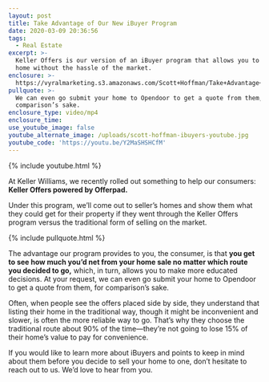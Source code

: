 ```yaml
---
layout: post
title: Take Advantage of Our New iBuyer Program
date: 2020-03-09 20:36:56
tags:
  - Real Estate
excerpt: >-
  Keller Offers is our version of an iBuyer program that allows you to sell your
  home without the hassle of the market.
enclosure: >-
  https://vyralmarketing.s3.amazonaws.com/Scott+Hoffman/Take+Advantage+of+Our+New+iBuyer+Program.mp4
pullquote: >-
  We can even go submit your home to Opendoor to get a quote from them, for
  comparison’s sake.
enclosure_type: video/mp4
enclosure_time:
use_youtube_image: false
youtube_alternate_image: /uploads/scott-hoffman-ibuyers-youtube.jpg
youtube_code: 'https://youtu.be/Y2MaSHSHCfM'
---
```


{% include youtube.html %}

At Keller Williams, we recently rolled out something to help our consumers: **Keller Offers powered by Offerpad.**

Under this program, we’ll come out to seller’s homes and show them what they could get for their property if they went through the Keller Offers program versus the traditional form of selling on the market.&nbsp;

{% include pullquote.html %}

The advantage our program provides to you, the consumer, is that **you get to see how much you’d net from your home sale no matter which route you decided to go,** which, in turn, allows you to make more educated decisions. At your request, we can even go submit your home to Opendoor to get a quote from them, for comparison’s sake.

Often, when people see the offers placed side by side, they understand that listing their home in the traditional way, though it might be inconvenient and slower, is often the more reliable way to go. That’s why they choose the traditional route about 90% of the time—they’re not going to lose 15% of their home’s value to pay for convenience.

If you would like to learn more about iBuyers and points to keep in mind about them before you decide to sell your home to one, don’t hesitate to reach out to us. We’d love to hear from you.
